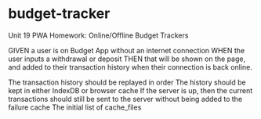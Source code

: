 # budget-tracker
Unit 19 PWA Homework: Online/Offline Budget Trackers

GIVEN a user is on Budget App without an internet connection
WHEN the user inputs a withdrawal or deposit
THEN that will be shown on the page, and added to their transaction history when their connection is back online.

The transaction history should be replayed in order
The history should be kept in either IndexDB or browser cache
If the server is up, then the current transactions should still be sent to the server without being added to the failure cache
The initial list of cache_files
